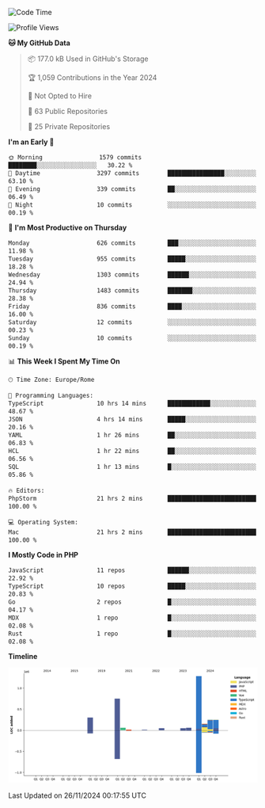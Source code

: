 <!--START_SECTION:waka-->
![Code Time](http://img.shields.io/badge/Code%20Time-5%2C468%20hrs%206%20mins-blue)

![Profile Views](http://img.shields.io/badge/Profile%20Views-0-blue)

**🐱 My GitHub Data** 

> 📦 177.0 kB Used in GitHub's Storage 
 > 
> 🏆 1,059 Contributions in the Year 2024
 > 
> 🚫 Not Opted to Hire
 > 
> 📜 63 Public Repositories 
 > 
> 🔑 25 Private Repositories 
 > 
**I'm an Early 🐤** 

```text
🌞 Morning                1579 commits        ████████░░░░░░░░░░░░░░░░░   30.22 % 
🌆 Daytime                3297 commits        ████████████████░░░░░░░░░   63.10 % 
🌃 Evening                339 commits         ██░░░░░░░░░░░░░░░░░░░░░░░   06.49 % 
🌙 Night                  10 commits          ░░░░░░░░░░░░░░░░░░░░░░░░░   00.19 % 
```
📅 **I'm Most Productive on Thursday** 

```text
Monday                   626 commits         ███░░░░░░░░░░░░░░░░░░░░░░   11.98 % 
Tuesday                  955 commits         █████░░░░░░░░░░░░░░░░░░░░   18.28 % 
Wednesday                1303 commits        ██████░░░░░░░░░░░░░░░░░░░   24.94 % 
Thursday                 1483 commits        ███████░░░░░░░░░░░░░░░░░░   28.38 % 
Friday                   836 commits         ████░░░░░░░░░░░░░░░░░░░░░   16.00 % 
Saturday                 12 commits          ░░░░░░░░░░░░░░░░░░░░░░░░░   00.23 % 
Sunday                   10 commits          ░░░░░░░░░░░░░░░░░░░░░░░░░   00.19 % 
```


📊 **This Week I Spent My Time On** 

```text
🕑︎ Time Zone: Europe/Rome

💬 Programming Languages: 
TypeScript               10 hrs 14 mins      ████████████░░░░░░░░░░░░░   48.67 % 
JSON                     4 hrs 14 mins       █████░░░░░░░░░░░░░░░░░░░░   20.16 % 
YAML                     1 hr 26 mins        ██░░░░░░░░░░░░░░░░░░░░░░░   06.83 % 
HCL                      1 hr 22 mins        ██░░░░░░░░░░░░░░░░░░░░░░░   06.56 % 
SQL                      1 hr 13 mins        █░░░░░░░░░░░░░░░░░░░░░░░░   05.86 % 

🔥 Editors: 
PhpStorm                 21 hrs 2 mins       █████████████████████████   100.00 % 

💻 Operating System: 
Mac                      21 hrs 2 mins       █████████████████████████   100.00 % 
```

**I Mostly Code in PHP** 

```text
JavaScript               11 repos            ██████░░░░░░░░░░░░░░░░░░░   22.92 % 
TypeScript               10 repos            █████░░░░░░░░░░░░░░░░░░░░   20.83 % 
Go                       2 repos             █░░░░░░░░░░░░░░░░░░░░░░░░   04.17 % 
MDX                      1 repo              █░░░░░░░░░░░░░░░░░░░░░░░░   02.08 % 
Rust                     1 repo              █░░░░░░░░░░░░░░░░░░░░░░░░   02.08 % 
```



**Timeline**

![Lines of Code chart](https://raw.githubusercontent.com/frnwtr/frnwtr/main/assets/bar_graph.png)


 Last Updated on 26/11/2024 00:17:55 UTC
<!--END_SECTION:waka-->